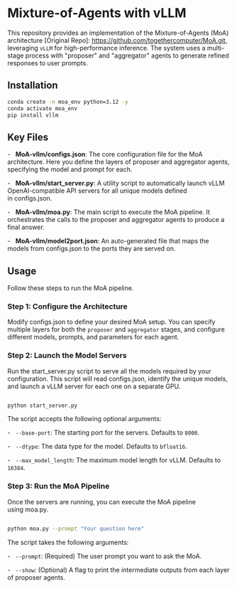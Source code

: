 # Mixture-of-Agents with vLLM

This repository provides an implementation of the Mixture-of-Agents (MoA) architecture [Original Repo]: https://github.com/togethercomputer/MoA.git, leveraging `vLLM` for high-performance inference. The system uses a multi-stage process with "proposer" and "aggregator" agents to generate refined responses to user prompts.

## Installation

```bash
conda create -n moa_env python=3.12 -y
conda activate moa_env
pip install vllm
```

## Key Files

-   **MoA-vllm/configs.json**: The core configuration file for the MoA architecture. Here you define the layers of proposer and aggregator agents, specifying the model and prompt for each.

-   **MoA-vllm/start_server.py**: A utility script to automatically launch vLLM OpenAI-compatible API servers for all unique models defined in configs.json.

-   **MoA-vllm/moa.py**: The main script to execute the MoA pipeline. It orchestrates the calls to the proposer and aggregator agents to produce a final answer.

-   **MoA-vllm/model2port.json**: An auto-generated file that maps the models from configs.json to the ports they are served on.


## Usage

Follow these steps to run the MoA pipeline.

### Step 1: Configure the Architecture

Modify configs.json to define your desired MoA setup. You can specify multiple layers for both the `proposer` and `aggregator` stages, and configure different models, prompts, and parameters for each agent.

### Step 2: Launch the Model Servers

Run the start_server.py script to serve all the models required by your configuration. This script will read configs.json, identify the unique models, and launch a vLLM server for each one on a separate GPU.

```bash

python start_server.py

```

The script accepts the following optional arguments:

-   `--base-port`: The starting port for the servers. Defaults to `8000`.

-   `--dtype`: The data type for the model. Defaults to `bfloat16`.

-   `--max_model_length`: The maximum model length for vLLM. Defaults to `16384`.
### Step 3: Run the MoA Pipeline

Once the servers are running, you can execute the MoA pipeline using moa.py.

```bash

python moa.py --prompt "Your question here"

```
The script takes the following arguments:

-   `--prompt`: (Required) The user prompt you want to ask the MoA.

-   `--show`: (Optional) A flag to print the intermediate outputs from each layer of proposer agents.
